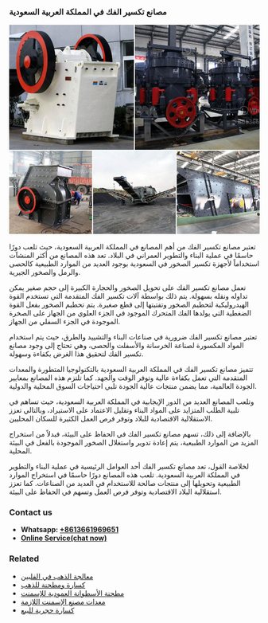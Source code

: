 <h3>مصانع تكسير الفك في المملكة العربية السعودية</h3><img src='1701853454.jpg' alt=''><p>تعتبر مصانع تكسير الفك من أهم المصانع في المملكة العربية السعودية، حيث تلعب دورًا حاسمًا في عملية البناء والتطوير العمراني في البلاد. تعد هذه المصانع من أكثر المنشآت استخداماً لأجهزة تكسير الصخور في السعودية بوجود العديد من الموارد الطبيعية كالحصى والرمل والصخور الجيرية.</p><p>تعمل مصانع تكسير الفك على تحويل الصخور والحجارة الكبيرة إلى حجم صغير يمكن تداوله ونقله بسهولة. يتم ذلك بواسطة آلات تكسير الفك المتقدمة التي تستخدم القوة الهيدروليكية لتحطيم الصخور وتفتيتها إلى قطع صغيرة. يتم تحطيم الصخور بفعل القوة الضغطية التي يولدها الفك المتحرك الموجود في الجزء العلوي من الجهاز على الصخرة الموجودة في الجزء السفلي من الجهاز.</p><p>تعتبر مصانع تكسير الفك ضرورية في صناعات البناء والتشييد والطرق، حيث يتم استخدام المواد المكسورة لصناعة الخرسانة والأسفلت والحصى، وهي تحتاج إلى وجود مصانع تكسير الفك لتحقيق هذا الغرض بكفاءة وسهولة.</p><p>تتميز مصانع تكسير الفك في المملكة العربية السعودية بالتكنولوجيا المتطورة والمعدات المتقدمة التي تعمل بكفاءة عالية وتوفر الوقت والجهد. كما تلتزم هذه المصانع بمعايير الجودة العالمية، مما يضمن منتجات عالية الجودة تلبي احتياجات السوق المحلية والدولية.</p><p>وتلعب المصانع العديد من الدور الإيجابية في المملكة العربية السعودية، حيث تساهم في تلبية الطلب المتزايد على المواد البناء وتقليل الاعتماد على الاستيراد، وبالتالي تعزز الاستقلالية الاقتصادية للبلاد وتوفر فرص العمل الكثيرة للسكان المحليين.</p><p>بالإضافة إلى ذلك، تسهم مصانع تكسير الفك في الحفاظ على البيئة، فبدلاً من استخراج المزيد من الموارد الطبيعية، يتم إعادة تدوير واستغلال الصخور الموجودة بالفعل في البيئة المحلية.</p><p>لخلاصة القول، تعد مصانع تكسير الفك أحد العوامل الرئيسية في عملية البناء والتطوير في المملكة العربية السعودية. تلعب هذه المصانع دورًا حاسمًا في استخراج الموارد الطبيعية وتحويلها إلى منتجات صالحة للاستخدام في العديد من الصناعات. كما تعزز استقلالية البلاد الاقتصادية وتوفر فرص العمل وتسهم في الحفاظ على البيئة.</p><h3>Contact us</h3><ul><li><strong>Whatsapp:&nbsp;<a href="https://wa.me/8613661969651">+8613661969651</a></strong></li><li><a href="https://swt.shibang-china.com/?git&amp;zhl&amp;مصانع تكسير الفك في المملكة العربية السعودية"><strong>Online Service(chat now)</strong></a></li></ul><h3>Related</h3><ul><li><a href='معالجة الذهب في الفلبين.md'>معالجة الذهب في الفلبين</a></li><li><a href='كسارة ومطحنة للذهب.md'>كسارة ومطحنة للذهب</a></li><li><a href='مطحنة الأسطوانة العمودية للإسمنت.md'>مطحنة الأسطوانة العمودية للإسمنت</a></li><li><a href='معدات مصنع الإسمنت اللازمة.md'>معدات مصنع الإسمنت اللازمة</a></li><li><a href='كسارة حجرية للبيع.md'>كسارة حجرية للبيع</a></li></ul>